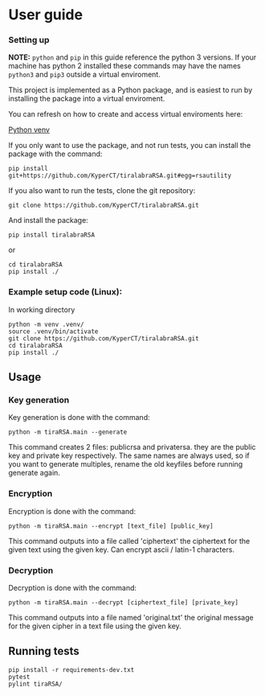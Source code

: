 # User guide

### Setting up

**NOTE:** `python` and `pip` in this guide reference the python 3 versions. If your machine has python 2 installed these commands may have the names `python3` and `pip3` outside a virtual enviroment.

This project is implemented as a Python package, and is easiest to run by installing the package into a virtual enviroment.

You can refresh on how to create and access virtual enviroments here:

[Python venv](https://docs.python.org/3/library/venv.html)

If you only want to use the package, and not run tests, you can install the package with the command:
```
pip install git+https://github.com/KyperCT/tiralabraRSA.git#egg=rsautility
```

If you also want to run the tests, clone the git repository:
```
git clone https://github.com/KyperCT/tiralabraRSA.git
```
And install the package:
```
pip install tiralabraRSA
```
or
```
cd tiralabraRSA
pip install ./
```

### Example setup code (Linux):
In working directory
```
python -m venv .venv/
source .venv/bin/activate
git clone https://github.com/KyperCT/tiralabraRSA.git
cd tiralabraRSA
pip install ./
```

## Usage

### Key generation
Key generation is done with the command:
```
python -m tiraRSA.main --generate
```
This command creates 2 files: publicrsa and privatersa. they are the public key and private key respectively. The same names are always used, so if you want to generate multiples, rename the old keyfiles before running generate again.

### Encryption
Encryption is done with the command:
```
python -m tiraRSA.main --encrypt [text_file] [public_key]
```
This command outputs into a file called 'ciphertext' the ciphertext for the given text using the given key. Can encrypt ascii / latin-1 characters.


### Decryption

Decryption is done with the command:
```
python -m tiraRSA.main --decrypt [ciphertext_file] [private_key]
```
This command outputs into a file named 'original.txt' the original message for the given cipher in a text file using the given key.


## Running tests
```
pip install -r requirements-dev.txt
pytest
pylint tiraRSA/
```
